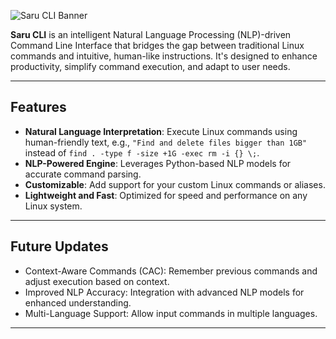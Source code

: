 ![Saru CLI Banner](https://github.com/Ureshii7/SARU-CLI/assets/SARU-CLI-banner.png)  

**Saru CLI** is an intelligent Natural Language Processing (NLP)-driven Command Line Interface that bridges the gap between traditional Linux commands and intuitive, human-like instructions. It's designed to enhance productivity, simplify command execution, and adapt to user needs.

---

## **Features**
- **Natural Language Interpretation**: Execute Linux commands using human-friendly text, e.g., `"Find and delete files bigger than 1GB"` instead of `find . -type f -size +1G -exec rm -i {} \;`.
- **NLP-Powered Engine**: Leverages Python-based NLP models for accurate command parsing.
- **Customizable**: Add support for your custom Linux commands or aliases.
- **Lightweight and Fast**: Optimized for speed and performance on any Linux system.

---

## **Future Updates**
- Context-Aware Commands (CAC): Remember previous commands and adjust execution based on context.
- Improved NLP Accuracy: Integration with advanced NLP models for enhanced understanding.
- Multi-Language Support: Allow input commands in multiple languages.

---
